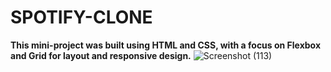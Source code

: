 # SPOTIFY-CLONE
<b>This mini-project was built using HTML and CSS, with a focus on Flexbox and Grid for layout and responsive design.</b>
![Screenshot (113)](https://github.com/user-attachments/assets/6b575e27-1dba-4d0a-a06f-2022d8f2373e)
